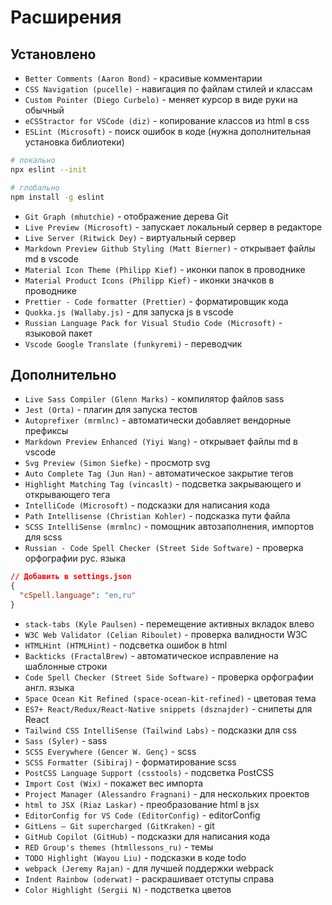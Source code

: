 # Расширения

## Установлено

- `Better Comments (Aaron Bond)` - красивые комментарии
- `CSS Navigation (pucelle)` - навигация по файлам стилей и классам
- `Custom Pointer (Diego Curbelo)` - меняет курсор в виде руки на обычный
- `eCSStractor for VSCode (diz)` - копирование классов из html в css
- `ESLint (Microsoft)` - поиск ошибок в коде (нужна дополнительная установка библиотеки)

```bash
# локально
npx eslint --init

# глобально
npm install -g eslint
```

- `Git Graph (mhutchie)` - отображение дерева Git
- `Live Preview (Microsoft)` - запускает локальный сервер в редакторе
- `Live Server (Ritwick Dey)` - виртуальный сервер
- `Markdown Preview Github Styling (Matt Bierner)` - открывает файлы md в vscode
- `Material Icon Theme (Philipp Kief)` - иконки папок в проводнике
- `Material Product Icons (Philipp Kief)` - иконки значков в проводнике
- `Prettier - Code formatter (Prettier)` - форматировщик кода
- `Quokka.js (Wallaby.js)` - для запуска js в vscode
- `Russian Language Pack for Visual Studio Code (Microsoft)` - языковой пакет
- `Vscode Google Translate (funkyremi)` - переводчик

## Дополнительно

- `Live Sass Compiler (Glenn Marks)` - компилятор файлов sass
- `Jest (Orta)` - плагин для запуска тестов
- `Autoprefixer (mrmlnc)` - автоматически добавляет вендорные префиксы
- `Markdown Preview Enhanced (Yiyi Wang)` - открывает файлы md в vscode
- `Svg Preview (Simon Siefke)` - просмотр svg
- `Auto Complete Tag (Jun Han)` - автоматическое закрытие тегов
- `Highlight Matching Tag (vincaslt)` - подсветка закрывающего и открывающего тега
- `IntelliCode (Microsoft)` - подсказки для написания кода
- `Path Intellisense (Christian Kohler)` - подсказка пути файла
- `SCSS IntelliSense (mrmlnc)` - помощник автозаполнения, импортов для scss
- `Russian - Code Spell Checker (Street Side Software)` - проверка орфографии рус. языка

```json
// Добавить в settings.json
{
  "cSpell.language": "en,ru"
}
```

- `stack-tabs (Kyle Paulsen)` - перемещение активных вкладок влево
- `W3C Web Validator (Celian Riboulet)` - проверка валидности W3C
- `HTMLHint (HTMLHint)` - подсветка ошибок в html
- `Backticks (FractalBrew)` - автоматическое исправление на шаблонные строки
- `Code Spell Checker (Street Side Software)` - проверка орфографии англ. языка
- `Space Ocean Kit Refined (space-ocean-kit-refined)` - цветовая тема
- `ES7+ React/Redux/React-Native snippets (dsznajder)` - снипеты для React
- `Tailwind CSS IntelliSense (Tailwind Labs)` - подсказки для css
- `Sass (Syler)` - sass
- `SCSS Everywhere (Gencer W. Genç)` - scss
- `SCSS Formatter (Sibiraj)` - форматирование scss
- `PostCSS Language Support (csstools)` - подсветка PostCSS
- `Import Cost (Wix)` - покажет вес импорта
- `Project Manager (Alessandro Fragnani)` - для нескольких проектов
- `html to JSX (Riaz Laskar)` - преобразование html в jsx
- `EditorConfig for VS Code (EditorConfig)` - editorConfig
- `GitLens — Git supercharged (GitKraken)` - git
- `GitHub Copilot (GitHub)` - подсказки для написания кода
- `RED Group's themes (htmllessons_ru)` - темы
- `TODO Highlight (Wayou Liu)` - подсказки в коде todo
- `webpack (Jeremy Rajan)` - для лучшей поддержки webpack
- `Indent Rainbow (oderwat)` - раскрашивает отступы справа
- `Color Highlight (Sergii N)` - подстветка цветов
